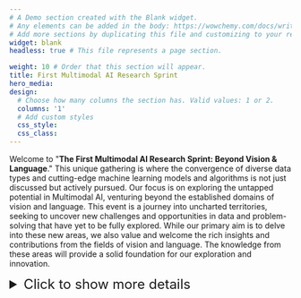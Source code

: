 ```yaml
---
# A Demo section created with the Blank widget.
# Any elements can be added in the body: https://wowchemy.com/docs/writing-markdown-latex/
# Add more sections by duplicating this file and customizing to your requirements.
widget: blank
headless: true # This file represents a page section.

weight: 10 # Order that this section will appear.
title: First Multimodal AI Research Sprint
hero_media: 
design:
  # Choose how many columns the section has. Valid values: 1 or 2.
  columns: '1'
  # Add custom styles
  css_style:
  css_class:
---
```


Welcome to "<strong>The First Multimodal AI Research Sprint: Beyond Vision & Language</strong>." This unique gathering is where the convergence of diverse data types and cutting-edge machine learning models and algorithms is not just discussed but actively pursued. Our focus is on exploring the untapped potential in Multimodal AI, venturing beyond the established domains of vision and language. This event is a journey into uncharted territories, seeking to uncover new challenges and opportunities in data and problem-solving that have yet to be fully explored. While our primary aim is to delve into these new areas, we also value and welcome the rich insights and contributions from the fields of vision and language. The knowledge from these areas will provide a solid foundation for our exploration and innovation.

<details>
<summary style="font-size: 24px; border: none;">Click to show more details</summary>
<p style="border: none; margin-left: 0;">
This event is more than a mere meeting of minds; it's the beginning of a long-term collaboration aimed at making a lasting impact in the field of Multimodal AI. It is your expertise, your insights, and your collaborative spirit that will drive us toward achieving significant academic and collaborative milestones.
</p>
</details>
